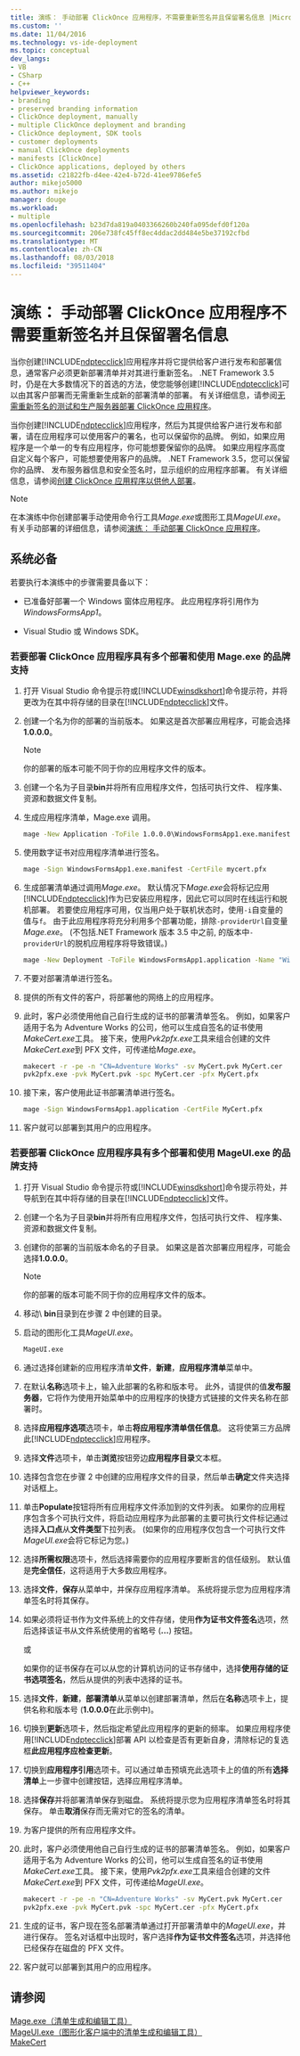 ```yaml
---
title: 演练： 手动部署 ClickOnce 应用程序，不需要重新签名并且保留署名信息 |Microsoft Docs
ms.custom: ''
ms.date: 11/04/2016
ms.technology: vs-ide-deployment
ms.topic: conceptual
dev_langs:
- VB
- CSharp
- C++
helpviewer_keywords:
- branding
- preserved branding information
- ClickOnce deployment, manually
- multiple ClickOnce deployment and branding
- ClickOnce deployment, SDK tools
- customer deployments
- manual ClickOnce deployments
- manifests [ClickOnce]
- ClickOnce applications, deployed by others
ms.assetid: c21822fb-d4ee-42e4-b72d-41ee9786efe5
author: mikejo5000
ms.author: mikejo
manager: douge
ms.workload:
- multiple
ms.openlocfilehash: b23d7da819a0403366260b240fa095defd0f120a
ms.sourcegitcommit: 206e738fc45ff8ec4ddac2dd484e5be37192cfbd
ms.translationtype: MT
ms.contentlocale: zh-CN
ms.lasthandoff: 08/03/2018
ms.locfileid: "39511404"
---
```

# <a name="walkthrough-manually-deploy-a-clickonce-application-that-does-not-require-re-signing-and-that-preserves-branding-information"></a>演练： 手动部署 ClickOnce 应用程序不需要重新签名并且保留署名信息
当你创建[!INCLUDE[ndptecclick](../deployment/includes/ndptecclick_md.md)]应用程序并将它提供给客户进行发布和部署信息，通常客户必须更新部署清单并对其进行重新签名。 .NET Framework 3.5 时，仍是在大多数情况下的首选的方法，使您能够创建[!INCLUDE[ndptecclick](../deployment/includes/ndptecclick_md.md)]可以由其客户部署而无需重新生成新的部署清单的部署。 有关详细信息，请参阅[无需重新签名的测试和生产服务器部署 ClickOnce 应用程序](../deployment/deploying-clickonce-applications-for-testing-and-production-without-resigning.md)。  
  
 当你创建[!INCLUDE[ndptecclick](../deployment/includes/ndptecclick_md.md)]应用程序，然后为其提供给客户进行发布和部署，请在应用程序可以使用客户的署名，也可以保留你的品牌。 例如，如果应用程序是一个单一的专有应用程序，你可能想要保留你的品牌。 如果应用程序高度自定义每个客户，可能想要使用客户的品牌。 .NET Framework 3.5，您可以保留你的品牌、 发布服务器信息和安全签名时，显示组织的应用程序部署。 有关详细信息，请参阅[创建 ClickOnce 应用程序以供他人部署](../deployment/creating-clickonce-applications-for-others-to-deploy.md)。  
  
> [!NOTE]
>  在本演练中你创建部署手动使用命令行工具*Mage.exe*或图形工具*MageUI.exe*。 有关手动部署的详细信息，请参阅[演练： 手动部署 ClickOnce 应用程序](../deployment/walkthrough-manually-deploying-a-clickonce-application.md)。  
  
## <a name="prerequisites"></a>系统必备  
 若要执行本演练中的步骤需要具备以下：  
  
-   已准备好部署一个 Windows 窗体应用程序。 此应用程序将引用作为*WindowsFormsApp1*。  
  
-   Visual Studio 或 Windows SDK。  
  
### <a name="to-deploy-a-clickonce-application-with-multiple-deployment-and-branding-support-using-mageexe"></a>若要部署 ClickOnce 应用程序具有多个部署和使用 Mage.exe 的品牌支持  
  
1.  打开 Visual Studio 命令提示符或[!INCLUDE[winsdkshort](../debugger/debug-interface-access/includes/winsdkshort_md.md)]命令提示符，并将更改为在其中将存储的目录在[!INCLUDE[ndptecclick](../deployment/includes/ndptecclick_md.md)]文件。  
  
2.  创建一个名为你的部署的当前版本。 如果这是首次部署应用程序，可能会选择**1.0.0.0**。  
  
    > [!NOTE]
    >  你的部署的版本可能不同于你的应用程序文件的版本。  
  
3.  创建一个名为子目录**bin**并将所有应用程序文件，包括可执行文件、 程序集、 资源和数据文件复制。  
  
4.  生成应用程序清单，Mage.exe 调用。  
  
    ```cmd  
    mage -New Application -ToFile 1.0.0.0\WindowsFormsApp1.exe.manifest -Name "Windows Forms App 1" -Version 1.0.0.0 -FromDirectory 1.0.0.0\bin -UseManifestForTrust true -Publisher "A. Datum Corporation"  
    ```  
  
5.  使用数字证书对应用程序清单进行签名。  
  
    ```cmd  
    mage -Sign WindowsFormsApp1.exe.manifest -CertFile mycert.pfx  
    ```  
  
6.  生成部署清单通过调用*Mage.exe*。 默认情况下*Mage.exe*会将标记应用[!INCLUDE[ndptecclick](../deployment/includes/ndptecclick_md.md)]作为已安装应用程序，因此它可以同时在线运行和脱机部署。 若要使应用程序可用，仅当用户处于联机状态时，使用`-i`自变量的值与`f`。 由于此应用程序将充分利用多个部署功能，排除`-providerUrl`自变量*Mage.exe*。 (不包括.NET Framework 版本 3.5 中之前, 的版本中`-providerUrl`的脱机应用程序将导致错误。)  
  
    ```cmd  
    mage -New Deployment -ToFile WindowsFormsApp1.application -Name "Windows Forms App 1" -Version 1.0.0.0 -AppManifest 1.0.0.0\WindowsFormsApp1.manifest   
    ```  
  
7.  不要对部署清单进行签名。  
  
8.  提供的所有文件的客户，将部署他的网络上的应用程序。  
  
9. 此时，客户必须使用他自己自行生成的证书的部署清单签名。 例如，如果客户适用于名为 Adventure Works 的公司，他可以生成自签名的证书使用*MakeCert.exe*工具。 接下来，使用*Pvk2pfx.exe*工具来组合创建的文件*MakeCert.exe*到 PFX 文件，可传递给*Mage.exe*。  
  
    ```cmd  
    makecert -r -pe -n "CN=Adventure Works" -sv MyCert.pvk MyCert.cer  
    pvk2pfx.exe -pvk MyCert.pvk -spc MyCert.cer -pfx MyCert.pfx  
    ```  
  
10. 接下来，客户使用此证书部署清单进行签名。  
  
    ```cmd  
    mage -Sign WindowsFormsApp1.application -CertFile MyCert.pfx  
    ```  
  
11. 客户就可以部署到其用户的应用程序。  
  
### <a name="to-deploy-a-clickonce-application-with-multiple-deployment-and-branding-support-using-mageuiexe"></a>若要部署 ClickOnce 应用程序具有多个部署和使用 MageUI.exe 的品牌支持  
  
1.  打开 Visual Studio 命令提示符或[!INCLUDE[winsdkshort](../debugger/debug-interface-access/includes/winsdkshort_md.md)]命令提示符处，并导航到在其中将存储的目录在[!INCLUDE[ndptecclick](../deployment/includes/ndptecclick_md.md)]文件。  
  
2.  创建一个名为子目录**bin**并将所有应用程序文件，包括可执行文件、 程序集、 资源和数据文件复制。  
  
3.  创建你的部署的当前版本命名的子目录。 如果这是首次部署应用程序，可能会选择**1.0.0.0**。  
  
    > [!NOTE]
    >  你的部署的版本可能不同于你的应用程序文件的版本。  
  
4.  移动\\ **bin**目录到在步骤 2 中创建的目录。  
  
5.  启动的图形化工具*MageUI.exe*。  
  
    ```cmd  
    MageUI.exe  
    ```  
  
6.  通过选择创建新的应用程序清单**文件**，**新建**，**应用程序清单**菜单中。  
  
7.  在默认**名称**选项卡上，输入此部署的名称和版本号。 此外，请提供的值**发布服务器**，它将作为使用开始菜单中的应用程序的快捷方式链接的文件夹名称在部署时。  
  
8.  选择**应用程序选项**选项卡，单击**将应用程序清单信任信息**。 这将使第三方品牌此[!INCLUDE[ndptecclick](../deployment/includes/ndptecclick_md.md)]应用程序。  
  
9. 选择**文件**选项卡，单击**浏览**按钮旁边**应用程序目录**文本框。  
  
10. 选择包含您在步骤 2 中创建的应用程序文件的目录，然后单击**确定**文件夹选择对话框上。  
  
11. 单击**Populate**按钮将所有应用程序文件添加到的文件列表。 如果你的应用程序包含多个可执行文件，将启动应用程序为此部署的主要可执行文件标记通过选择**入口点**从**文件类型**下拉列表。 (如果你的应用程序仅包含一个可执行文件*MageUI.exe*会将它标记为您。)  
  
12. 选择**所需权限**选项卡，然后选择需要你的应用程序要断言的信任级别。 默认值是**完全信任**，这将适用于大多数应用程序。  
  
13. 选择**文件**，**保存**从菜单中，并保存应用程序清单。 系统将提示您为应用程序清单签名时将其保存。  
  
14. 如果必须将证书作为文件系统上的文件存储，使用**作为证书文件签名**选项，然后选择该证书从文件系统使用的省略号 (**...**) 按钮。  
  
     或  
  
     如果你的证书保存在可以从您的计算机访问的证书存储中，选择**使用存储的证书选项签名**，然后从提供的列表中选择的证书。  
  
15. 选择**文件**，**新建**，**部署清单**从菜单以创建部署清单，然后在**名称**选项卡上，提供名称和版本号 (**1.0.0.0**在此示例中)。  
  
16. 切换到**更新**选项卡，然后指定希望此应用程序的更新的频率。 如果应用程序使用[!INCLUDE[ndptecclick](../deployment/includes/ndptecclick_md.md)]部署 API 以检查是否有更新自身，清除标记的复选框**此应用程序应检查更新**。  
  
17. 切换到**应用程序引用**选项卡。可以通过单击预填充此选项卡上的值的所有**选择清单**上一步骤中创建按钮，选择应用程序清单。  
  
18. 选择**保存**并将部署清单保存到磁盘。 系统将提示您为应用程序清单签名时将其保存。 单击**取消**保存而无需对它的签名的清单。  
  
19. 为客户提供的所有应用程序文件。  
  
20. 此时，客户必须使用他自己自行生成的证书的部署清单签名。 例如，如果客户适用于名为 Adventure Works 的公司，他可以生成自签名的证书使用*MakeCert.exe*工具。 接下来，使用*Pvk2pfx.exe*工具来组合创建的文件*MakeCert.exe*到 PFX 文件，可传递给*MageUI.exe*。  
  
    ```cmd  
    makecert -r -pe -n "CN=Adventure Works" -sv MyCert.pvk MyCert.cer  
    pvk2pfx.exe -pvk MyCert.pvk -spc MyCert.cer -pfx MyCert.pfx  
    ```  
  
21. 生成的证书，客户现在签名部署清单通过打开部署清单中的*MageUI.exe*，并进行保存。 签名对话框中出现时，客户选择**作为证书文件签名**选项，并选择他已经保存在磁盘的 PFX 文件。  
  
22. 客户就可以部署到其用户的应用程序。  
  
## <a name="see-also"></a>请参阅  
 [Mage.exe（清单生成和编辑工具）](/dotnet/framework/tools/mage-exe-manifest-generation-and-editing-tool)   
 [MageUI.exe（图形化客户端中的清单生成和编辑工具）](/dotnet/framework/tools/mageui-exe-manifest-generation-and-editing-tool-graphical-client)   
 [MakeCert](/windows/desktop/SecCrypto/makecert)